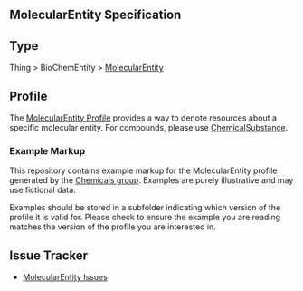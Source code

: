 ## MolecularEntity Specification

## Type

Thing > BioChemEntity >  [MolecularEntity](https://bioschemas.org/MolecularEntity)

## Profile

The [MolecularEntity Profile](https://bioschemas.org/profiles/MolecularEntity/) provides a way to denote resources about a specific molecular entity. For compounds, please use [ChemicalSubstance](https://bioschemas.org/profiles/ChemicalSubstance).

### Example Markup

This repository contains example markup for the MolecularEntity profile generated by the [Chemicals group](https://bioschemas.org/groups/Chemicals/). Examples are purely illustrative and may use fictional data. 

Examples should be stored in a subfolder indicating which version of the profile it is valid for. Please check to ensure the example you are reading matches the version of the profile you are interested in.

## Issue Tracker 

- [MolecularEntity Issues](https://github.com/BioSchemas/specifications/labels/type%3A%20MolecularEntity)

